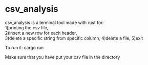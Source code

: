# csv_analysis
csv_analysis is a terminal tool made with rust for:    
    1)printing the csv file,    
    2)insert a new row for each header,    
    3)delete a specific string from specific column,
    4)delete a file,
    5)exit

To run it: cargo run

Make sure that you have put your csv file in the directory
